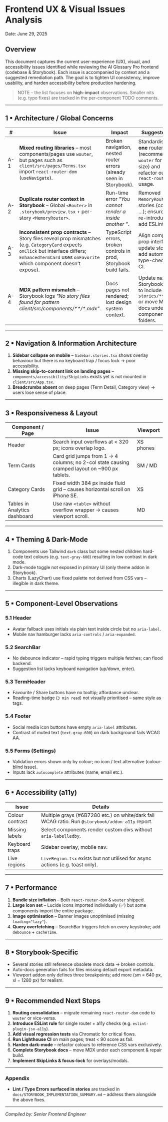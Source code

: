 # Frontend UX & Visual Issues Analysis

Date: June 29, 2025

## Overview

This document captures the current user-experience (UX), visual, and accessibility issues identified while reviewing the AI Glossary Pro frontend (codebase & Storybook).  Each issue is accompanied by context and a suggested remediation path.  The goal is to tighten UI consistency, improve usability, and harden accessibility before production hardening.

> NOTE – the list focuses on **high-impact** observations.  Smaller nits (e.g. typo fixes) are tracked in the per-component TODO comments.

---

## 1 ▪ Architecture / Global Concerns

| # | Issue | Impact | Suggested Fix |
|---|---|---|---|
| A-1 | **Mixed routing libraries** – most components/pages use `wouter`, but pages such as `client/src/pages/Terms.tsx` import `react-router-dom` (`useNavigate`). | Broken navigation, nested router errors (already seen in Storybook). | Standardise on **one** router (recommend `wouter` for bundle size) and refactor out `react-router-dom` usage. |
| A-2 | **Duplicate router context in Storybook** – Global `<Router>` in `.storybook/preview.tsx` + per-story `<MemoryRouter>`. | Run-time error _"You cannot render a <Router> inside another <Router>"_. | Removed `MemoryRouter` in stories (commit …); ensure no re-introduction & add ESLint rule. |
| A-3 | **Inconsistent prop contracts** – Story files reveal prop mismatches (e.g. `CategoryCard` expects `onClick` but interface differs; `EnhancedTermCard` uses `onFavorite` which component doesn't expose). | TypeScript errors, broken controls in prod, Storybook build fails. | Align component prop interfaces & update stories; add automated type-check in CI. |
| A-4 | **MDX pattern mismatch** – Storybook logs _"No story files found for pattern client/src/components/**/*.mdx"_. | Docs pages not rendered; lost design system context. | Update `main.ts` Storybook config to include `stories/**/*.mdx` or move MDX docs under component folders. |

---

## 2 ▪ Navigation & Information Architecture

1. **Sidebar collapse on mobile** – `Sidebar.stories.tsx` shows overlay behaviour but there is no keyboard trap / focus lock → poor accessibility.
2. **Missing skip-to-content link on landing pages** – `components/accessibility/SkipLinks` exists yet is not mounted in `client/src/App.tsx`.
3. **Breadcrumbs absent** on deep pages (Term Detail, Category view) → users lose sense of place.

---

## 3 ▪ Responsiveness & Layout

| Component / Page | Issue | Viewport |
|---|---|---|
| Header | Search input overflows at < 320 px; icons overlap logo. | XS phones |
| Term Cards | Card grid jumps from 1 → 4 columns; no 2-col state causing cramped layout on ~900 px tablets. | SM / MD |
| Category Cards | Fixed width 384 px inside fluid grid – causes horizontal scroll on iPhone SE. | XS |
| Tables in Analytics dashboard | Use raw `<table>` without overflow wrapper → causes viewport scroll. | MD |

---

## 4 ▪ Theming & Dark-Mode

1. Components use Tailwind `dark` class but some nested children hard-code text colours (e.g. `text-gray-600`) resulting in low contrast in dark mode.
2. Dark-mode toggle not exposed in primary UI (only theme addon in Storybook).
3. Charts (LazyChart) use fixed palette not derived from CSS vars – illegible in dark theme.

---

## 5 ▪ Component-Level Observations

### 5.1 Header
- Avatar fallback uses initials via plain text inside circle but no `aria-label`.
- Mobile nav hamburger lacks `aria-controls` / `aria-expanded`.

### 5.2 SearchBar
- No debounce indicator – rapid typing triggers multiple fetches; can flood backend.
- Suggestion list lacks keyboard navigation (up/down, enter).

### 5.3 TermHeader
- Favourite / Share buttons have no tooltip; affordance unclear.
- Reading-time badge (`3 min read`) not visually prioritised – same style as tags.

### 5.4 Footer
- Social media icon buttons have empty `aria-label` attributes.
- Contrast of muted text (`text-gray-600`) on dark background fails WCAG AA.

### 5.5 Forms (Settings)
- Validation errors shown only by colour; no icon / text alternative (colour-blind issue).
- Inputs lack `autocomplete` attributes (name, email etc.).

---

## 6 ▪ Accessibility (a11y)

| Issue | Details |
|---|---|
| Colour contrast | Multiple grays (#6B7280 etc.) on white/dark fail WCAG ratio. Run `@storybook/addon-a11y` report. |
| Missing labels | Select components render custom divs without `aria-labelledby`. |
| Keyboard traps | Sidebar overlay, mobile nav. |
| Live regions | `LiveRegion.tsx` exists but not utilised for async actions (e.g. toast only). |

---

## 7 ▪ Performance

1. **Bundle size inflation** – Both `react-router-dom` & `wouter` shipped.
2. **Large icon set** – Lucide icons imported individually (✅) but some components import the entire package.
3. **Image optimisation** – Banner images unoptimised (missing `loading="lazy"`).
4. **Query overfetching** – SearchBar triggers fetch on every keystroke; add `debounce` + `cacheTime`.

---

## 8 ▪ Storybook-Specific

- Several stories still reference obsolete mock data → broken controls.
- Auto-docs generation fails for files missing default export metadata.
- Viewport addon only defines three breakpoints; add more (sm = 640 px, xl = 1280 px) for realism.

---

## 9 ▪ Recommended Next Steps

1. **Routing consolidation** – migrate remaining `react-router-dom` code to `wouter` or vice-versa.
2. **Introduce ESLint rule** for single router + a11y checks (e.g. `eslint-plugin-jsx-a11y`).
3. **Add visual regression tests** via Chromatic for critical flows.
4. **Run Lighthouse CI** on main pages; treat < 90 score as fail.
5. **Harden dark-mode** – refactor colours to reference CSS vars exclusively.
6. **Complete Storybook docs** – move MDX under each component & repair build.
7. **Implement SkipLinks & focus-lock** for overlays/modals.

---

### Appendix

- **Lint / Type Errors surfaced in stories** are tracked in `docs/STORYBOOK_IMPLEMENTATION_SUMMARY.md` – address them alongside the above fixes.

---

_Compiled by: Senior Frontend Engineer_ 
